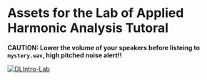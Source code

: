 # Assets for the Lab of Applied Harmonic Analysis Tutoral

**CAUTION: Lower the volume of your speakers before listeing to `mystery.wav`, high pitched noise alert!!**

[![DLIntro-Lab](https://colab.research.google.com/assets/colab-badge.svg)](https://colab.research.google.com/github/stergioc/cs-labs/blob/main/2122-HA-3ACS/HA-Lab.ipynb)
